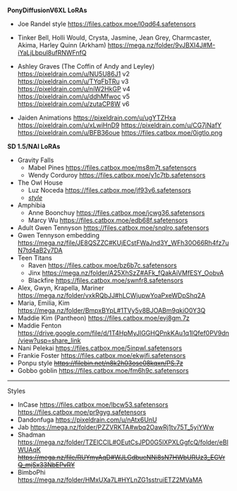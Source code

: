 **PonyDiffusionV6XL LoRAs**

- Joe Randel style 
https://files.catbox.moe/l0qd64.safetensors
-  Tinker Bell, Holli Would, Crysta, Jasmine, Jean Grey, Charmcaster, Akima, Harley Quinn (Arkham)
https://mega.nz/folder/9vJBXI4J#M-iYaLjLbpul8ufRNWFnfQ

- Ashley Graves (The Coffin of Andy and Leyley)
https://pixeldrain.com/u/NU5U86J1 v2
https://pixeldrain.com/u/TYqFbTRu v3
https://pixeldrain.com/u/niW2HkGP v4
https://pixeldrain.com/u/ddhMfwoc v5
https://pixeldrain.com/u/zutaCP8W v6
- Jaiden Animations
https://pixeldrain.com/u/ugYTZHxa
https://pixeldrain.com/u/xLwiHnD9
https://pixeldrain.com/u/CG7jNafY
https://pixeldrain.com/u/BFB36oue 
https://files.catbox.moe/0igtlo.png


**SD 1.5/NAI LoRAs**

- Gravity Falls
	+ Mabel Pines
https://files.catbox.moe/ms8m7t.safetensors
	+ Wendy Corduroy
https://files.catbox.moe/y1c7tb.safetensors
- The Owl House
	- Luz Noceda
https://files.catbox.moe/jf93v6.safetensors
	- [*style*](#Styles)
- Amphibia
	+ Anne Boonchuy
https://files.catbox.moe/jcwg36.safetensors
	+ Marcy Wu
https://files.catbox.moe/edb68f.safetensors
- Adult Gwen Tennyson
https://files.catbox.moe/snqlro.safetensors
- Gwen Tennyson embedding
https://mega.nz/file/JE8QSZZC#KUjECstFWaJnd3Y_WFh30O66Rh4fz7uN7td4aB2y7DA
- Teen Titans
	+ Raven
https://files.catbox.moe/bz6b7c.safetensors
	+ Jinx
https://mega.nz/folder/A25XhSzZ#AFk_fQakAiVMfESY_OobvA
	- Blackfire
https://files.catbox.moe/swnfr8.safetensors
- Alex, Gwyn, Krapella, Mariner
https://mega.nz/folder/vxkRQbJJ#hLCWjupwYoaPxeWDpShq2A
- Maria, Emilia, Kim
https://mega.nz/folder/BmpxBYpL#1TVy5v8BJOABm9qkiO0Y3Q
- Maddie Kim (Pantheon)
https://files.catbox.moe/evj8gm.7z
- Maddie Fenton
https://drive.google.com/file/d/1T4HpMyJlGGHQPnkKAu1q1lQfef0PV9dn/view?usp=share_link
- Nani Pelekai
https://files.catbox.moe/5inpwl.safetensors
- Frankie Foster
https://files.catbox.moe/ekwjfi.safetensors
- Ponpu style
~~https://filebin.net/n8k2h03ose08kqxn/PS.7z~~
- Gobbo goblin
https://files.catbox.moe/fm6h9c.safetensors

---

Styles

- InCase
https://files.catbox.moe/lbcw53.safetensors
https://files.catbox.moe/pr9gyg.safetensors
- Dandonfuga
https://pixeldrain.com/u/nAtx6UnU
- Jab
https://mega.nz/folder/PZZVRKTA#wbq2OawRj1tv75T_5yiYWw
- Shadman
https://mega.nz/folder/TZElCCIL#OEutCsJPD0G5lXPXLGgfcQ/folder/eBlWUAqK
~~https://mega.nz/file/RUYmyAqD#WJLGdbueNNi8sN7HWbURUz3_EGVrQ_mjSx33NbEPvRY~~
- BimboPhi
https://mega.nz/folder/HMxUXa7L#HYLnZG1sstruiETZ2MVaMA